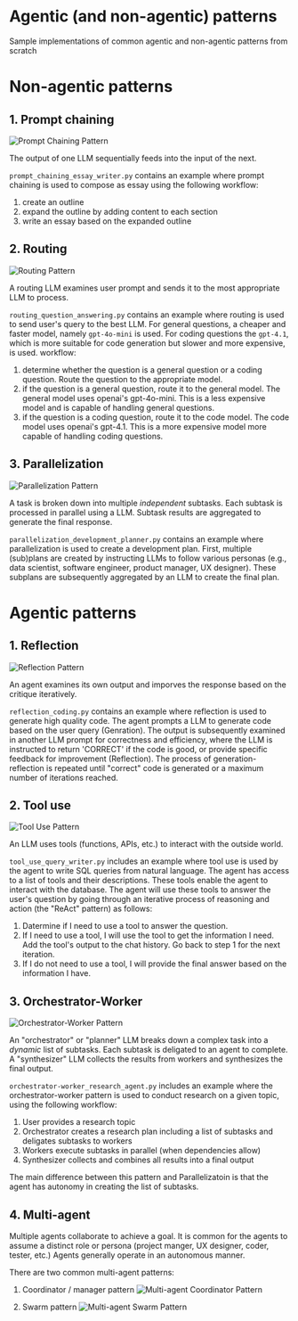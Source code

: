 # Agentic (and non-agentic) patterns
Sample implementations of common agentic and non-agentic patterns from scratch

# Non-agentic patterns
## 1. Prompt chaining

![Prompt Chaining Pattern](agentic%20patterns%20-%20prompt%20chaining.png)

The output of one LLM sequentially feeds into the input of the next.

`prompt_chaining_essay_writer.py` contains an example where prompt chaining is used to compose as essay using the following workflow:
1. create an outline
2. expand the outline by adding content to each section
3. write an essay based on the expanded outline

## 2. Routing

![Routing Pattern](agentic%20patterns%20-%20Routing.png)

A routing LLM examines user prompt and sends it to the most appropriate LLM to process.

`routing_question_answering.py` contains an example where routing is used to send user's query to the best LLM. For general questions, a cheaper and faster model, namely `gpt-4o-mini` is used. For coding questions the `gpt-4.1`, which is more suitable for code generation but slower and more expensive, is used.
workflow:
1. determine whether the question is a general question or a coding question.
    Route the question to the appropriate model.
2. if the question is a general question, route it to the general model.
    The general model uses openai's gpt-4o-mini. This is a less expensive model
    and is capable of handling general questions.
3. if the question is a coding question, route it to the code model.
    The code model uses openai's gpt-4.1. This is a more expensive model
    more capable of handling coding questions.

## 3. Parallelization

![Parallelization Pattern](agentic%20patterns%20-%20parallelization.png)

A task is broken down into multiple *independent* subtasks. Each subtask is processed in parallel using a LLM. Subtask results are aggregated to generate the final response.

`parallelization_development_planner.py` contains an example where parallelization is used to create a development plan. First, multiple (sub)plans are created by instructing LLMs to follow various personas (e.g., data scientist, software engineer, product manager, UX designer). These subplans are subsequently aggregated by an LLM to create the final plan.

# Agentic patterns
## 1. Reflection

![Reflection Pattern](agentic%20patterns%20-%20reflection.png)

An agent examines its own output and imporves the response based on the critique iteratively.

`reflection_coding.py` contains an example where reflection is used to generate high quality code. The agent prompts a LLM to generate code based on the user query (Genration). The output is subsequently examined in another LLM prompt for correctness and efficiency, where the LLM is instructed to return 'CORRECT' if the code is good, or provide specific feedback for improvement (Reflection). The process of generation-reflection is repeated until "correct" code is generated or a maximum number of iterations reached.

## 2. Tool use

![Tool Use Pattern](agentic%20patterns%20-%20tool%20use.png)

An LLM uses tools (functions, APIs, etc.) to interact with the outside world.

`tool_use_query_writer.py` includes an example where tool use is used by the agent to write SQL queries from natural language.
The agent has access to a list of tools and their descriptions.
These tools enable the agent to interact with the database.
The agent will use these tools to answer the user's question
by going through an iterative process of reasoning and action (the "ReAct" pattern)
as follows:
1. Datermine if I need to use a tool to answer the question.
2. If I need to use a tool, I will use the tool to get the information I need.
    Add the tool's output to the chat history. Go back to step 1 for the next iteration.
3. If I do not need to use a tool, I will provide the final answer based on the information I have.

## 3. Orchestrator-Worker
![Orchestrator-Worker Pattern](agentic%20patterns%20-%20orchestrator-worker.png)

An "orchestrator" or "planner" LLM breaks down a complex task into a *dynamic* list of subtasks. Each subtask is deligated to an agent to complete. A "synthesizer" LLM collects the results from workers and synthesizes the final output.

`orchestrator-worker_research_agent.py` includes an example where the orchestrator-worker pattern is used to conduct research on a given topic, using the following workflow:
1. User provides a research topic
2. Orchestrator creates a research plan including a list of subtasks
   and deligates subtasks to workers
3. Workers execute subtasks in parallel (when dependencies allow)
4. Synthesizer collects and combines all results into a final output

The main difference between this pattern and Parallelizatoin is that the agent has autonomy in creating the list of subtasks.

## 4. Multi-agent
Multiple agents collaborate to achieve a goal. It is common for the agents to assume a distinct role or persona (project manger, UX designer, coder, tester, etc.) Agents generally operate in an autonomous manner.

There are two common multi-agent patterns:

1. Coordinator / manager pattern
![Multi-agent Coordinator Pattern](agentic%20patterns%20-%20Multi-agent%20coordinator%20approach.png)

2. Swarm pattern
![Multi-agent Swarm Pattern](agentic%20patterns%20-%20Multi-agent%20swarm.png)


